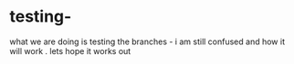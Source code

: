 # testing-
what we are doing is testing the branches - i am still confused and how it will work . lets hope it works out
